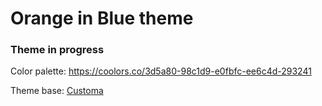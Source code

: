 # Orange in Blue theme

### Theme in progress

Color palette: https://coolors.co/3d5a80-98c1d9-e0fbfc-ee6c4d-293241

Theme base: [Customa](https://github.com/Customa/Customa-Discord)
